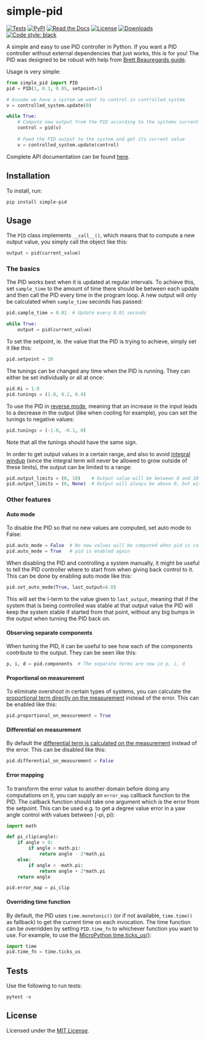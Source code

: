 # simple-pid

[![Tests](https://github.com/m-lundberg/simple-pid/actions/workflows/run-tests.yml/badge.svg)](https://github.com/m-lundberg/simple-pid/actions?query=workflow%3Atests)
[![PyPI](https://img.shields.io/pypi/v/simple-pid.svg)](https://pypi.org/project/simple-pid/)
[![Read the Docs](https://img.shields.io/readthedocs/simple-pid.svg)](https://simple-pid.readthedocs.io/)
[![License](https://img.shields.io/github/license/m-lundberg/simple-pid.svg)](https://github.com/m-lundberg/simple-pid/blob/master/LICENSE.md)
[![Downloads](https://pepy.tech/badge/simple-pid)](https://pepy.tech/project/simple-pid)
[![Code style: black](https://img.shields.io/badge/code%20style-black-000000.svg)](https://github.com/psf/black)

A simple and easy to use PID controller in Python. If you want a PID controller without external dependencies that just works, this is for you! The PID was designed to be robust with help from [Brett Beauregards guide](http://brettbeauregard.com/blog/2011/04/improving-the-beginners-pid-introduction/).

Usage is very simple:

```python
from simple_pid import PID
pid = PID(1, 0.1, 0.05, setpoint=1)

# Assume we have a system we want to control in controlled_system
v = controlled_system.update(0)

while True:
    # Compute new output from the PID according to the systems current value
    control = pid(v)
    
    # Feed the PID output to the system and get its current value
    v = controlled_system.update(control)
```

Complete API documentation can be found [here](https://simple-pid.readthedocs.io/en/latest/simple_pid.html#module-simple_pid.PID).

## Installation
To install, run:
```
pip install simple-pid
```

## Usage
The `PID` class implements `__call__()`, which means that to compute a new output value, you simply call the object like this:
```python
output = pid(current_value)
```

### The basics
The PID works best when it is updated at regular intervals. To achieve this, set `sample_time` to the amount of time there should be between each update and then call the PID every time in the program loop. A new output will only be calculated when `sample_time` seconds has passed:
```python
pid.sample_time = 0.01  # Update every 0.01 seconds

while True:
    output = pid(current_value)
```

To set the setpoint, ie. the value that the PID is trying to achieve, simply set it like this:
```python
pid.setpoint = 10
```

The tunings can be changed any time when the PID is running. They can either be set individually or all at once:
```python
pid.Ki = 1.0
pid.tunings = (1.0, 0.2, 0.4)
```

To use the PID in [reverse mode](http://brettbeauregard.com/blog/2011/04/improving-the-beginners-pid-direction/), meaning that an increase in the input leads to a decrease in the output (like when cooling for example), you can set the tunings to negative values:

```python
pid.tunings = (-1.0, -0.1, 0)
```

Note that all the tunings should have the same sign.

In order to get output values in a certain range, and also to avoid [integral windup](https://en.wikipedia.org/wiki/Integral_windup) (since the integral term will never be allowed to grow outside of these limits), the output can be limited to a range:
```python
pid.output_limits = (0, 10)    # Output value will be between 0 and 10
pid.output_limits = (0, None)  # Output will always be above 0, but with no upper bound
```

### Other features
#### Auto mode
To disable the PID so that no new values are computed, set auto mode to False:
```python
pid.auto_mode = False  # No new values will be computed when pid is called
pid.auto_mode = True   # pid is enabled again
```
When disabling the PID and controlling a system manually, it might be useful to tell the PID controller where to start from when giving back control to it. This can be done by enabling auto mode like this:
```python
pid.set_auto_mode(True, last_output=8.0)
```
This will set the I-term to the value given to `last_output`, meaning that if the system that is being controlled was stable at that output value the PID will keep the system stable if started from that point, without any big bumps in the output when turning the PID back on.

#### Observing separate components
When tuning the PID, it can be useful to see how each of the components contribute to the output. They can be seen like this:
```python
p, i, d = pid.components  # The separate terms are now in p, i, d
```

#### Proportional on measurement
To eliminate overshoot in certain types of systems, you can calculate the [proportional term directly on the measurement](http://brettbeauregard.com/blog/2017/06/introducing-proportional-on-measurement/) instead of the error. This can be enabled like this:
```python
pid.proportional_on_measurement = True
```

#### Differential on measurement
By default the [differential term is calculated on the measurement](http://brettbeauregard.com/blog/2011/04/improving-the-beginner%e2%80%99s-pid-derivative-kick/) instead of the error. This can be disabled like this:
```python
pid.differential_on_measurement = False
```

#### Error mapping
To transform the error value to another domain before doing any computations on it, you can supply an `error_map` callback function to the PID. The callback function should take one argument which is the error from the setpoint. This can be used e.g. to get a degree value error in a yaw angle control with values between [-pi, pi):
```python
import math

def pi_clip(angle):
    if angle > 0:
        if angle > math.pi:
            return angle - 2*math.pi
    else:
        if angle < -math.pi:
            return angle + 2*math.pi
    return angle

pid.error_map = pi_clip
```

#### Overriding time function
By default, the PID uses `time.monotonic()` (or if not available, `time.time()` as fallback) to get the current time on each invocation. The time function can be overridden by setting `PID.time_fn` to whichever function you want to use. For example, to use the [MicroPython time.ticks_us()](https://docs.micropython.org/en/latest/library/time.html#time.ticks_us):
```python
import time
pid.time_fn = time.ticks_us
```

## Tests
Use the following to run tests:
```
pytest -v
```

## License
Licensed under the [MIT License](https://github.com/m-lundberg/simple-pid/blob/master/LICENSE.md).
